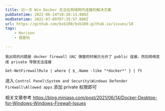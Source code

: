 ```yaml
---
title: 记一次 Win Docker 无法在局域网内连接的解决方案
pubDatetime: 2022-06-24T10:38:13.000Z
modDatetime: 2022-07-09T07:35:57.000Z
url: https://github.com/bxb100/bxb100.github.io/issues/18
tags:
	- Horizon
	- 就是玩

---
```


    我出现的问题是 docker firewall UAC 弹窗的时候只允许了 public 连接，然后网络变成 private 导致无法连接

```shell
Get-NetFirewallRule | where { $_.Name -like "*docker*" } | ft
```

进入 `Control Panel\System and Security\Windows Defender Firewall\Allowed apps` 添加 private 权限即可

相关文章参考
https://blog.miniasp.com/post/2021/06/14/Docker-Desktop-for-Windows-Windows-Firewall-Issues
